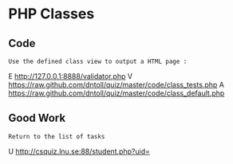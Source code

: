 # PHP Classes

## Code
	Use the defined class view to output a HTML page : 
E http://127.0.0.1:8888/validator.php
V https://raw.github.com/dntoll/quiz/master/code/class_tests.php
A https://raw.github.com/dntoll/quiz/master/code/class_default.php

## Good Work
	Return to the list of tasks
U http://csquiz.lnu.se:88/student.php?uid=